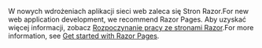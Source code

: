 <span data-ttu-id="31780-101">W nowych wdrożeniach aplikacji sieci web zaleca się Stron Razor.</span><span class="sxs-lookup"><span data-stu-id="31780-101">For new web application development, we recommend Razor Pages.</span></span> <span data-ttu-id="31780-102">Aby uzyskać więcej informacji, zobacz [Rozpoczynanie pracy ze stronami Razor](/aspnet/core/tutorials/razor-pages/razor-pages-start).</span><span class="sxs-lookup"><span data-stu-id="31780-102">For more information, see [Get started with Razor Pages](/aspnet/core/tutorials/razor-pages/razor-pages-start).</span></span>